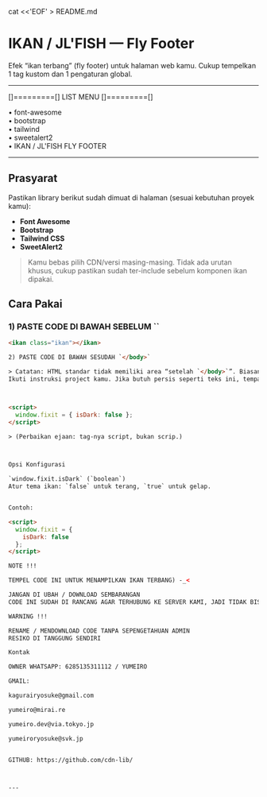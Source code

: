 cat <<'EOF' > README.md
# IKAN / JL'FISH — Fly Footer

Efek “ikan terbang” (fly footer) untuk halaman web kamu. Cukup tempelkan 1 tag kustom dan 1 pengaturan global.

---

[]=========[] LIST MENU []=========[]

• font-awesome  
• bootstrap  
• tailwind  
• sweetalert2  
• IKAN / JL'FISH FLY FOOTER

---

## Prasyarat
Pastikan library berikut sudah dimuat di halaman (sesuai kebutuhan proyek kamu):
- **Font Awesome**
- **Bootstrap**
- **Tailwind CSS**
- **SweetAlert2**

> Kamu bebas pilih CDN/versi masing-masing. Tidak ada urutan khusus, cukup pastikan sudah ter-include sebelum komponen ikan dipakai.

## Cara Pakai

### 1) PASTE CODE DI BAWAH SEBELUM \`</body>\`
```html
<ikan class="ikan"></ikan>

2) PASTE CODE DI BAWAH SESUDAH `</body>`

> Catatan: HTML standar tidak memiliki area “setelah `</body>`”. Biasanya script diletakkan tepat sebelum `</body>` atau dibundel lewat build tool.
Ikuti instruksi project kamu. Jika butuh persis seperti teks ini, tempatkan script inisialisasi di lokasi yang dipersyaratkan oleh integrasi kamu.



<script>
  window.fixit = { isDark: false };
</script>

> (Perbaikan ejaan: tag-nya script, bukan scrip.)



Opsi Konfigurasi

`window.fixit.isDark` (`boolean`)
Atur tema ikan: `false` untuk terang, `true` untuk gelap.


Contoh:

<script>
  window.fixit = {
    isDark: false
  };
</script>

NOTE !!!

TEMPEL CODE INI UNTUK MENAMPILKAN IKAN TERBANG) -_<

JANGAN DI UBAH / DOWNLOAD SEMBARANGAN
CODE INI SUDAH DI RANCANG AGAR TERHUBUNG KE SERVER KAMI, JADI TIDAK BISA DIUBAH ATAU DI MODIF SECARA PAKSA DAN SESUKA'HATI ANDA

WARNING !!!

RENAME / MENDOWNLOAD CODE TANPA SEPENGETAHUAN ADMIN
RESIKO DI TANGGUNG SENDIRI

Kontak

OWNER WHATSAPP: 6285135311112 / YUMEIRO

GMAIL:

kagurairyosuke@gmail.com

yumeiro@mirai.re

yumeiro.dev@via.tokyo.jp

yumeiroryosuke@svk.jp


GITHUB: https://github.com/cdn-lib/



---
